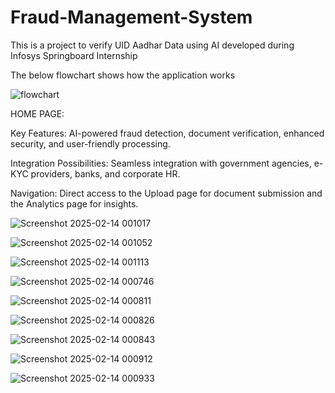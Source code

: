 # Fraud-Management-System

This is a project to verify UID Aadhar Data using AI developed during Infosys Springboard Internship

The below flowchart shows how the application works

![flowchart](https://github.com/user-attachments/assets/8394aa37-fe82-4175-80db-5dd98d9560e4)





HOME PAGE:

Key Features: AI-powered fraud detection, document verification, enhanced security, and user-friendly processing.

Integration Possibilities: Seamless integration with government agencies, e-KYC providers, banks, and corporate HR.

Navigation: Direct access to the Upload page for document submission and the Analytics page for insights.


![Screenshot 2025-02-14 001017](https://github.com/user-attachments/assets/6ad951ac-86d2-423e-938f-ddbef43f8e6d)


![Screenshot 2025-02-14 001052](https://github.com/user-attachments/assets/7daaf070-3ba7-4f9a-af89-0d27dbbe4264)


![Screenshot 2025-02-14 001113](https://github.com/user-attachments/assets/d6934a50-254b-4e34-9750-9200b6826e9a)


![Screenshot 2025-02-14 000746](https://github.com/user-attachments/assets/4ac491ad-cac2-4337-919f-6d30f58aa8fe)

![Screenshot 2025-02-14 000811](https://github.com/user-attachments/assets/1fb9e653-6218-44be-ac58-f44106a95b1e)

![Screenshot 2025-02-14 000826](https://github.com/user-attachments/assets/c067f79b-197e-4f61-ba09-498da4ddb2e5)

![Screenshot 2025-02-14 000843](https://github.com/user-attachments/assets/d0f82b0c-ce23-4615-964d-122b217bd421)


![Screenshot 2025-02-14 000912](https://github.com/user-attachments/assets/f26f427b-5e13-40c0-9cc8-0a498fba1784)

![Screenshot 2025-02-14 000933](https://github.com/user-attachments/assets/37f42a2e-3663-4548-a02e-70a3d4520088)
